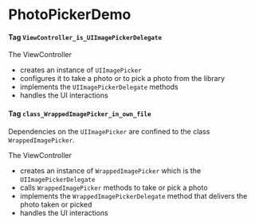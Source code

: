 # PhotoPickerDemo


#### Tag `ViewController_is_UIImagePickerDelegate`

The ViewController
- creates an instance of `UIImagePicker`
- configures it to take a photo or to pick a photo from the library
- implements the `UIImagePickerDelegate` methods
- handles the UI interactions

#### Tag `class_WrappedImagePicker_in_own_file`

Dependencies on the `UIImagePicker` are confined to the class `WrappedImagePicker`.

The ViewController
- creates an instance of `WrappedImagePicker` which is the `UIImagePickerDelegate`
- calls `WrappedImagePicker` methods to take or pick a photo
- implements the `WrappedImagePickerDelegate` method that delivers the photo taken or picked
- handles the UI interactions

